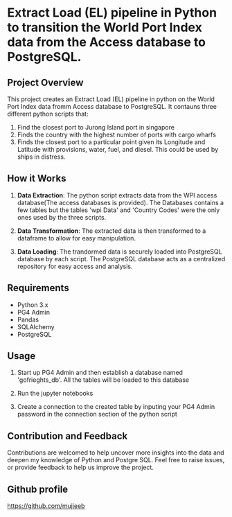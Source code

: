 # Extract Load (EL) pipeline in Python to transition the World Port Index data from the Access database to PostgreSQL.

## Project Overview

This project creates an Extract Load (EL) pipeline in python on the World Port Index data fromm Access database to PostgreSQL. It contauns three different python scripts that:
1. Find the closest port to  Jurong Island port in singapore
2. Finds the country with the highest number of ports with cargo wharfs
3. Finds the closest port to a particular point given its Longitude and Latitude with provisions, water, fuel, and diesel. This could be used by ships in distress.



## How it Works

1. **Data Extraction**: The python script extracts data from the WPI access database(The access databases is provided). The Databases contains a few tables but the tables 'wpi Data' and 'Country Codes' were the only ones used by the three scripts.
2. **Data Transformation**: The extracted data is then transformed to a dataframe to allow for easy manipulation.

3. **Data Loading**: The trandormed data is securely loaded into PostgreSQL database by each script. The PostgreSQL database acts as a centralized repository for easy access and analysis.


## Requirements

- Python 3.x
- PG4 Admin
- Pandas
- SQLAlchemy
- PostgreSQL

## Usage

1. Start up PG4 Admin and then establish a database named 'gofrieghts_db'. All the tables will be loaded to this database

2. Run the jupyter notebooks

3. Create a connection to the created table by inputing your PG4 Admin password in the connection section of the python script



## Contribution and Feedback

Contributions are welcomed to help uncover more insights into the data and deepen my knowledge of Python and Postgre SQL. Feel free to raise issues, or provide feedback to help us improve the project.


## Github profile
https://github.com/mujjeeb